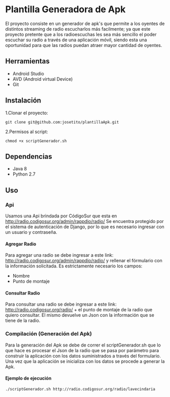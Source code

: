 # Plantilla Generadora de Apk
  El proyecto consiste en un generador de apk's que permite a los oyentes de distintos streaming de radio escucharlos más facilmente; ya que este proyecto pretente que a los radioescuchas les sea más sencillo el poder escuchar su radio a través de una aplicación móvil, siendo esta una oportunidad para que las radios puedan atraer mayor cantidad de oyentes.


## Herramientas
* Android Studio
* AVD (Android virtual Device)
* Git

## Instalación
1.Clonar el proyecto:
```
git clone git@github.com:josetito/plantillaApk.git
```
2.Permisos al script:
```
chmod +x scriptGenerador.sh
```

## Dependencias
* Java 8
* Python 2.7

## Uso

### Api
Usamos una Api brindada por CódigoSur que esta en http://radio.codigosur.org/admin/rappdio/radio/ 
Se encuentra protegido por el sistema de autenticación de Django, por lo que es necesario ingresar con un usuario y contraseña.

#### Agregar Radio

Para agregar una radio se debe ingresar a este link:  http://radio.codigosur.org/admin/rappdio/radio/ y rellenar el fórmulario con la información solicitada.
Es estrictamente necesario los campos: 
* Nombre
* Punto de montaje

#### Consultar Radio
Para consultar una radio se debe ingresar a este link: http://radio.codigosur.org/radio/  + el punto de montaje de la radio que quiero consultar.
El mismo devuelve un Json con la información que se tiene de la radio.

### Compilación (Generación del Apk)
Para la generación del Apk se debe de correr el scriptGenerador.sh que lo que hace es procesar el Json de la radio que se pasa por parámetro para construir la aplicación con los datos suministrados a través del formulario.
Una vez que la aplicación se inicializa con los datos se procede a generar la Apk.

#### Ejemplo de ejecución
```
./scriptGenerador.sh http://radio.codigosur.org/radio/lavecindaria
```
